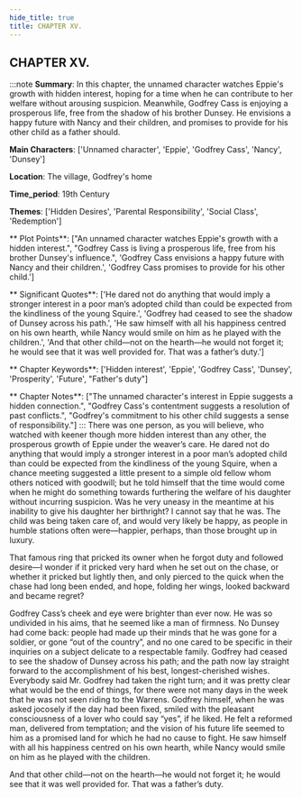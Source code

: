```yaml
---
hide_title: true
title: CHAPTER XV.
---
```

## CHAPTER XV.
:::note
**Summary**:
In this chapter, the unnamed character watches Eppie's growth with hidden interest, hoping for a time when he can contribute to her welfare without arousing suspicion. Meanwhile, Godfrey Cass is enjoying a prosperous life, free from the shadow of his brother Dunsey. He envisions a happy future with Nancy and their children, and promises to provide for his other child as a father should.

**Main Characters**:
['Unnamed character', 'Eppie', 'Godfrey Cass', 'Nancy', 'Dunsey']

**Location**:
The village, Godfrey's home

**Time_period**:
19th Century

**Themes**:
['Hidden Desires', 'Parental Responsibility', 'Social Class', 'Redemption']

** Plot Points**:
["An unnamed character watches Eppie's growth with a hidden interest.", "Godfrey Cass is living a prosperous life, free from his brother Dunsey's influence.", 'Godfrey Cass envisions a happy future with Nancy and their children.', 'Godfrey Cass promises to provide for his other child.']

** Significant Quotes**:
['He dared not do anything that would imply a stronger interest in a poor man’s adopted child than could be expected from the kindliness of the young Squire.', 'Godfrey had ceased to see the shadow of Dunsey across his path.', 'He saw himself with all his happiness centred on his own hearth, while Nancy would smile on him as he played with the children.', 'And that other child—not on the hearth—he would not forget it; he would see that it was well provided for. That was a father’s duty.']

** Chapter Keywords**:
['Hidden interest', 'Eppie', 'Godfrey Cass', 'Dunsey', 'Prosperity', 'Future', "Father's duty"]

** Chapter Notes**:
["The unnamed character's interest in Eppie suggests a hidden connection.", "Godfrey Cass's contentment suggests a resolution of past conflicts.", "Godfrey's commitment to his other child suggests a sense of responsibility."]
:::
There was one person, as you will believe, who watched with keener though more hidden interest than any other, the prosperous growth of Eppie under the weaver’s care. He dared not do anything that would imply a stronger interest in a poor man’s adopted child than could be expected from the kindliness of the young Squire, when a chance meeting suggested a little present to a simple old fellow whom others noticed with goodwill; but he told himself that the time would come when he might do something towards furthering the welfare of his daughter without incurring suspicion. Was he very uneasy in the meantime at his inability to give his daughter her birthright? I cannot say that he was. The child was being taken care of, and would very likely be happy, as people in humble stations often were—happier, perhaps, than those brought up in luxury. 

That famous ring that pricked its owner when he forgot duty and followed desire—I wonder if it pricked very hard when he set out on the chase, or whether it pricked but lightly then, and only pierced to the quick when the chase had long been ended, and hope, folding her wings, looked backward and became regret? 

Godfrey Cass’s cheek and eye were brighter than ever now. He was so undivided in his aims, that he seemed like a man of firmness. No Dunsey had come back: people had made up their minds that he was gone for a soldier, or gone “out of the country”, and no one cared to be specific in their inquiries on a subject delicate to a respectable family. Godfrey had ceased to see the shadow of Dunsey across his path; and the path now lay straight forward to the accomplishment of his best, longest-cherished wishes. Everybody said Mr. Godfrey had taken the right turn; and it was pretty clear what would be the end of things, for there were not many days in the week that he was not seen riding to the Warrens. Godfrey himself, when he was asked jocosely if the day had been fixed, smiled with the pleasant consciousness of a lover who could say “yes”, if he liked. He felt a reformed man, delivered from temptation; and the vision of his future life seemed to him as a promised land for which he had no cause to fight. He saw himself with all his happiness centred on his own hearth, while Nancy would smile on him as he played with the children. 

And that other child—not on the hearth—he would not forget it; he would see that it was well provided for. That was a father’s duty. 

